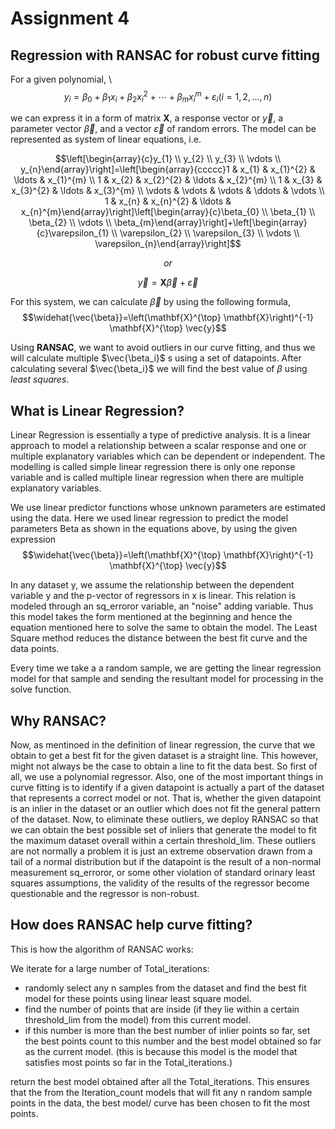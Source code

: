 # Assignment 4

## Regression with RANSAC for robust curve fitting

For a given polynomial, \\
$$y_{i}=\beta_{0}+\beta_{1} x_{i}+\beta_{2} x_{i}^{2}+\cdots+\beta_{m} x_{i}^{m}+\varepsilon_{i}(i=1,2, \ldots, n)$$

we can express it in a form of matrix $\mathbf{X}$, a response vector or $\vec{y}$, a parameter vector $\vec{\beta}$, and a vector $\vec{\varepsilon}$ of random errors. The model can be represented as system of linear equations, i.e.



$$\left[\begin{array}{c}y_{1} \\ y_{2} \\ y_{3} \\ \vdots \\ y_{n}\end{array}\right]=\left[\begin{array}{ccccc}1 & x_{1} & x_{1}^{2} & \ldots & x_{1}^{m} \\ 1 & x_{2} & x_{2}^{2} & \ldots & x_{2}^{m} \\ 1 & x_{3} & x_{3}^{2} & \ldots & x_{3}^{m} \\ \vdots & \vdots & \vdots & \ddots & \vdots \\ 1 & x_{n} & x_{n}^{2} & \ldots & x_{n}^{m}\end{array}\right]\left[\begin{array}{c}\beta_{0} \\ \beta_{1} \\ \beta_{2} \\ \vdots \\ \beta_{m}\end{array}\right]+\left[\begin{array}{c}\varepsilon_{1} \\ \varepsilon_{2} \\ \varepsilon_{3} \\ \vdots \\ \varepsilon_{n}\end{array}\right]$$

$$or$$

$$\vec{y}=\mathbf{X} \vec{\beta}+\vec{\varepsilon}$$

For this system, we can calculate $\vec{\beta}$ by using the following formula,
$$\widehat{\vec{\beta}}=\left(\mathbf{X}^{\top} \mathbf{X}\right)^{-1} \mathbf{X}^{\top} \vec{y}$$

Using **RANSAC**, we want to avoid outliers in our curve fitting, and thus we will calculate multiple $\vec{\beta_i}$ s using a set of datapoints. After calculating several $\vec{\beta_i}$ we will find the best value of ${\beta}$ using _least squares_.

## What is Linear Regression?

Linear Regression is essentially a type of predictive analysis. It is a linear approach to model a relationship between a scalar response and one or multiple explanatory variables which can be dependent or independent. The modelling is called simple linear regression there is only one reponse variable and is called multiple linear regression when there are multiple explanatory variables.

We use linear predictor functions whose unknown parameters are estimated using the data. Here we used linear regression to predict the model parameters Beta as shown in the equations above, by using the given expression $$\widehat{\vec{\beta}}=\left(\mathbf{X}^{\top} \mathbf{X}\right)^{-1} \mathbf{X}^{\top} \vec{y}$$

In any dataset y, we assume the relationship between the dependent variable y and the p-vector of regressors in x is linear. This relation is modeled through an sq_erroror variable, an "noise" adding variable. Thus this model takes the form mentioned at the beginning and hence the equation mentioned here to solve the same to obtain the model. The Least Square method reduces the distance between the best fit curve and the data points.

Every time we take a a random sample, we are getting the linear regression model for that sample and sending the resultant model for processing in the solve function.

## Why RANSAC?

Now, as mentinoed in the definition of linear regression, the curve that we obtain to get a best fit for the given dataset is a straight line. This however, might not always be the case to obtain a line to fit the data best. So first of all, we use a polynomial regressor. Also, one of the most important things in curve fitting is to identify if a given datapoint is actually a part of the dataset that represents a correct model or not. That is, whether the given datapoint is an inlier in the dataset or an outlier which does not fit the general pattern of the dataset. Now, to eliminate these outliers, we deploy RANSAC so that we can obtain the best possible set of inliers that generate the model to fit the maximum dataset overall within a certain threshold_lim. These outliers are not normally a problem it is just an extreme observation drawn from a tail of a normal distribution but if the datapoint is the result of a non-normal measurement sq_erroror, or some other violation of standard orinary least squares assumptions, the validity of the results of the regressor become questionable and the regressor is non-robust.

## How does RANSAC help curve fitting?

This is how the algorithm of RANSAC works:

We iterate for a large number of Total_iterations: 
  * randomly select any n samples from the dataset and find the best fit model for these points using linear least square model.
  * find the number of points that are inside (if they lie within a certain threshold_lim from the model) from this current model. 
  * if this number is more than the best number of inlier points so far, set the best points count to this number and the best model obtained so far as the current model. (this is because this model is the model that satisfies most points so far in the Total_iterations.)

return the best model obtained after all the Total_iterations. This ensures that the from the Iteration_count models that will fit any n random sample points in the data, the best model/ curve has been chosen to fit the most points.


